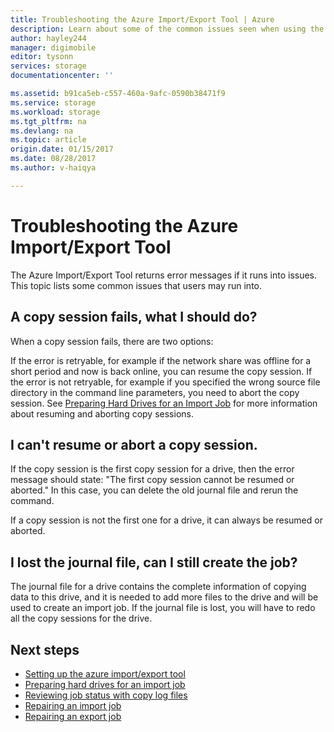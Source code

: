 ```yaml
---
title: Troubleshooting the Azure Import/Export Tool | Azure
description: Learn about some of the common issues seen when using the Azure Import/Export Tool, and how to handle them.
author: hayley244
manager: digimobile
editor: tysonn
services: storage
documentationcenter: ''

ms.assetid: b91ca5eb-c557-460a-9afc-0590b38471f9
ms.service: storage
ms.workload: storage 
ms.tgt_pltfrm: na
ms.devlang: na
ms.topic: article
origin.date: 01/15/2017
ms.date: 08/28/2017
ms.author: v-haiqya

---
```


# Troubleshooting the Azure Import/Export Tool
The Azure Import/Export Tool returns error messages if it runs into issues. This topic lists some common issues that users may run into.  

## A copy session fails, what I should do?  
 When a copy session fails, there are two options:  

 If the error is retryable, for example if the network share was offline for a short period and now is back online, you can resume the copy session. If the error is not retryable, for example if you specified the wrong source file directory in the command line parameters, you need to abort the copy session. See [Preparing Hard Drives for an Import Job](../storage-import-export-tool-preparing-hard-drives-import-v1.md) for more information about resuming and aborting copy sessions.  

## I can't resume or abort a copy session.  
 If the copy session is the first copy session for a drive, then the error message should state: "The first copy session cannot be resumed or aborted." In this case, you can delete the old journal file and rerun the command.  

 If a copy session is not the first one for a drive, it can always be resumed or aborted.  

## I lost the journal file, can I still create the job?  
 The journal file for a drive contains the complete information of copying data to this drive, and it is needed to add more files to the drive and will be used to create an import job. If the journal file is lost, you will have to redo all the copy sessions for the drive.  

## Next steps

* [Setting up the azure import/export tool](../storage-import-export-tool-setup-v1.md)   
* [Preparing hard drives for an import job](../storage-import-export-tool-preparing-hard-drives-import-v1.md)   
* [Reviewing job status with copy log files](../storage-import-export-tool-reviewing-job-status-v1.md)   
* [Repairing an import job](../storage-import-export-tool-repairing-an-import-job-v1.md)   
* [Repairing an export job](../storage-import-export-tool-repairing-an-export-job-v1.md)
<!--Update_Description: update link-->